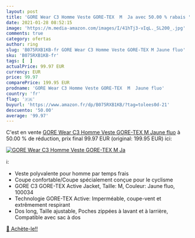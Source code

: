 ```yaml
---
layout: post
title: 'GORE Wear C3 Homme Veste GORE-TEX  M  Ja avec 50.00 % rabais '
date: 2021-01-28 08:52:15
image: 'https://m.media-amazon.com/images/I/41hTj3-vIqL._SL200_.jpg'
comments: true
category: ofertas
author: ring
slug: 'B075RXB1KB-fr GORE Wear C3 Homme Veste GORE-TEX M Jaune fluo'
sku: 'B075RXB1KB-fr'
tags: [  ]
actualPrice: 99.97 EUR
currency: EUR
price: 99.97
comparePrice: 199.95 EUR
prodname: 'GORE Wear C3 Homme Veste GORE-TEX  M  Jaune fluo'
country: 'fr'
flag: '🇫🇷'
buyurl: 'https://www.amazon.fr/dp/B075RXB1KB/?tag=tolees0d-21'
descuento: '50.00'
average: '99.97'
---
```


C'est en vente [GORE Wear C3 Homme Veste GORE-TEX  M  Jaune fluo](https://www.amazon.fr/dp/B075RXB1KB/?tag=tolees0d-21)  à  50.00 % de réduction, prix final  99.97 EUR (original: 199.95 EUR) ici:

[![GORE Wear C3 Homme Veste GORE-TEX  M  Ja](https://m.media-amazon.com/images/I/41hTj3-vIqL._SL200_.jpg)](https://www.amazon.fr/dp/B075RXB1KB/?tag=tolees0d-21)

ℹ️:

- Veste polyvalente pour homme par temps frais
- Coupe confortable/Coupe spécialement conçue pour le cyclisme
- GORE C3 GORE-TEX Active Jacket, Taille: M, Couleur: Jaune fluo, 100034
- Technologie GORE-TEX Active: Imperméable, coupe-vent et extrêmement respirant
- Dos long, Taille ajustable, Poches zippées à lavant et à larrière, Compatible avec sac à dos

[🛒 Achète-le!!](https://www.amazon.fr/dp/B075RXB1KB/?tag=tolees0d-21)
